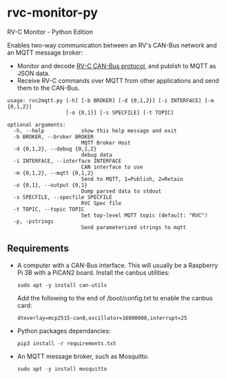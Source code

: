 # rvc-monitor-py
RV-C Monitor - Python Edition

Enables two-way communication between an RV's CAN-Bus network and an MQTT message broker:

- Monitor and decode [RV-C CAN-Bus protocol](http://www.rv-c.com/?q=node/75), and
publish to MQTT as JSON data.
- Receive RV-C commands over MQTT from other applications and send them to the CAN-Bus.


```
usage: rvc2mqtt.py [-h] [-b BROKER] [-d {0,1,2}] [-i INTERFACE] [-m {0,1,2}]
                   [-o {0,1}] [-s SPECFILE] [-t TOPIC]

optional arguments:
  -h, --help            show this help message and exit
  -b BROKER, --broker BROKER
                        MQTT Broker Host
  -d {0,1,2}, --debug {0,1,2}
                        debug data
  -i INTERFACE, --interface INTERFACE
                        CAN interface to use
  -m {0,1,2}, --mqtt {0,1,2}
                        Send to MQTT, 1=Publish, 2=Retain
  -o {0,1}, --output {0,1}
                        Dump parsed data to stdout
  -s SPECFILE, --specfile SPECFILE
                        RVC Spec file
  -t TOPIC, --topic TOPIC
                        Set top-level MQTT topic (default: "RVC")
  -p, -pstrings
                        Send parameterized strings to mqtt
```

## Requirements

* A computer with a CAN-Bus interface. This will usually be a
Raspberry Pi 3B with a PiCAN2 board. Install the canbus utilities:
  ~~~
  sudo apt -y install can-utils
  ~~~
  Add the following to the end of /boot/config.txt to enable the canbus card:
  ~~~
  dtoverlay=mcp2515-can0,oscillator=16000000,interrupt=25
  ~~~
* Python packages dependancies:
  ~~~
  pip3 install -r requirements.txt
  ~~~
* An MQTT message broker, such as Mosquitto.
  ~~~
  sudo apt -y install mosquitto
  ~~~

